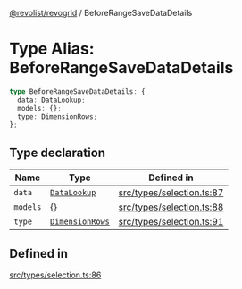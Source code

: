 [@revolist/revogrid](README.md) / BeforeRangeSaveDataDetails

# Type Alias: BeforeRangeSaveDataDetails

```ts
type BeforeRangeSaveDataDetails: {
  data: DataLookup;
  models: {};
  type: DimensionRows;
};
```

## Type declaration

| Name | Type | Defined in |
| ------ | ------ | ------ |
| `data` | [`DataLookup`](TypeAlias.DataLookup.md) | [src/types/selection.ts:87](https://github.com/revolist/revogrid/blob/baf80d21081b40195ffd6e11abd1249f2fd26dae/src/types/selection.ts#L87) |
| `models` | \{\} | [src/types/selection.ts:88](https://github.com/revolist/revogrid/blob/baf80d21081b40195ffd6e11abd1249f2fd26dae/src/types/selection.ts#L88) |
| `type` | [`DimensionRows`](TypeAlias.DimensionRows.md) | [src/types/selection.ts:91](https://github.com/revolist/revogrid/blob/baf80d21081b40195ffd6e11abd1249f2fd26dae/src/types/selection.ts#L91) |

## Defined in

[src/types/selection.ts:86](https://github.com/revolist/revogrid/blob/baf80d21081b40195ffd6e11abd1249f2fd26dae/src/types/selection.ts#L86)
